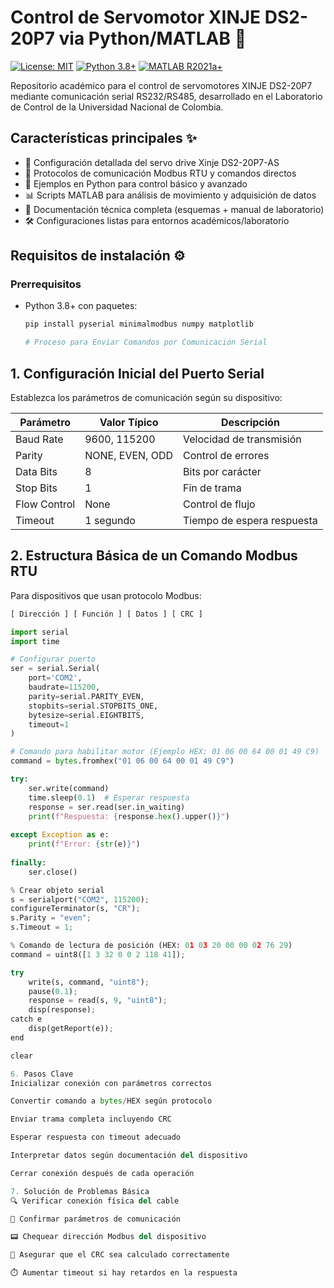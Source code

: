 # Control de Servomotor XINJE DS2-20P7 via Python/MATLAB 🚀

[![License: MIT](https://img.shields.io/badge/License-MIT-blue.svg)](https://opensource.org/licenses/MIT)
[![Python 3.8+](https://img.shields.io/badge/Python-3.8+-yellow.svg)](https://www.python.org/)
[![MATLAB R2021a+](https://img.shields.io/badge/MATLAB-R2021a+-orange.svg)](https://www.mathworks.com)

Repositorio académico para el control de servomotores XINJE DS2-20P7 mediante comunicación serial RS232/RS485, desarrollado en el Laboratorio de Control de la Universidad Nacional de Colombia.

## Características principales ✨
- 🔌 Configuración detallada del servo drive Xinje DS2-20P7-AS
- 📡 Protocolos de comunicación Modbus RTU y comandos directos
- 🐍 Ejemplos en Python para control básico y avanzado
- 📊 Scripts MATLAB para análisis de movimiento y adquisición de datos
- 📄 Documentación técnica completa (esquemas + manual de laboratorio)
- 🛠️ Configuraciones listas para entornos académicos/laboratorio

## Requisitos de instalación ⚙️

### Prerrequisitos
- Python 3.8+ con paquetes:
  ```bash
  pip install pyserial minimalmodbus numpy matplotlib

  # Proceso para Enviar Comandos por Comunicación Serial

## 1. Configuración Inicial del Puerto Serial
Establezca los parámetros de comunicación según su dispositivo:

| Parámetro       | Valor Típico       | Descripción                |
|-----------------|--------------------|----------------------------|
| Baud Rate       | 9600, 115200       | Velocidad de transmisión   |
| Parity          | NONE, EVEN, ODD    | Control de errores         |
| Data Bits       | 8                  | Bits por carácter          |
| Stop Bits       | 1                  | Fin de trama               |
| Flow Control    | None               | Control de flujo           |
| Timeout         | 1 segundo          | Tiempo de espera respuesta |

## 2. Estructura Básica de un Comando Modbus RTU
Para dispositivos que usan protocolo Modbus:

```python
[ Dirección ] [ Función ] [ Datos ] [ CRC ]

import serial
import time

# Configurar puerto
ser = serial.Serial(
    port='COM2',
    baudrate=115200,
    parity=serial.PARITY_EVEN,
    stopbits=serial.STOPBITS_ONE,
    bytesize=serial.EIGHTBITS,
    timeout=1
)

# Comando para habilitar motor (Ejemplo HEX: 01 06 00 64 00 01 49 C9)
command = bytes.fromhex("01 06 00 64 00 01 49 C9")

try:
    ser.write(command)
    time.sleep(0.1)  # Esperar respuesta
    response = ser.read(ser.in_waiting)
    print(f"Respuesta: {response.hex().upper()}")
    
except Exception as e:
    print(f"Error: {str(e)}")
    
finally:
    ser.close()

% Crear objeto serial
s = serialport("COM2", 115200);
configureTerminator(s, "CR");
s.Parity = "even";
s.Timeout = 1;

% Comando de lectura de posición (HEX: 01 03 20 00 00 02 76 29)
command = uint8([1 3 32 0 0 2 118 41]);

try
    write(s, command, "uint8");
    pause(0.1);
    response = read(s, 9, "uint8");
    disp(response);
catch e
    disp(getReport(e));
end

clear

6. Pasos Clave
Inicializar conexión con parámetros correctos

Convertir comando a bytes/HEX según protocolo

Enviar trama completa incluyendo CRC

Esperar respuesta con timeout adecuado

Interpretar datos según documentación del dispositivo

Cerrar conexión después de cada operación

7. Solución de Problemas Básica
🔍 Verificar conexión física del cable

🔢 Confirmar parámetros de comunicación

📟 Chequear dirección Modbus del dispositivo

🛑 Asegurar que el CRC sea calculado correctamente

⏱️ Aumentar timeout si hay retardos en la respuesta
